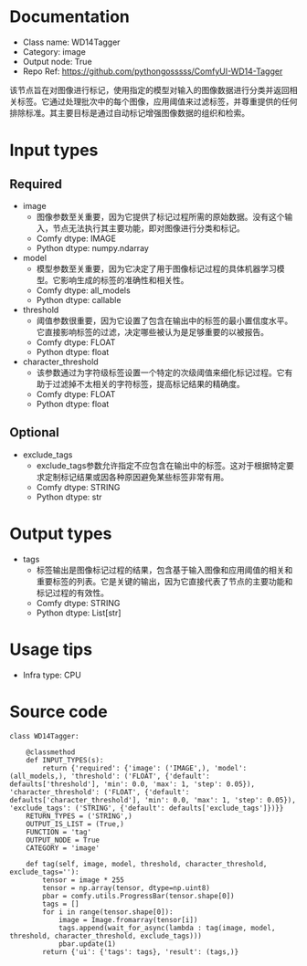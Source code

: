 # Documentation
- Class name: WD14Tagger
- Category: image
- Output node: True
- Repo Ref: https://github.com/pythongosssss/ComfyUI-WD14-Tagger

该节点旨在对图像进行标记，使用指定的模型对输入的图像数据进行分类并返回相关标签。它通过处理批次中的每个图像，应用阈值来过滤标签，并尊重提供的任何排除标准。其主要目标是通过自动标记增强图像数据的组织和检索。

# Input types
## Required
- image
    - 图像参数至关重要，因为它提供了标记过程所需的原始数据。没有这个输入，节点无法执行其主要功能，即对图像进行分类和标记。
    - Comfy dtype: IMAGE
    - Python dtype: numpy.ndarray
- model
    - 模型参数至关重要，因为它决定了用于图像标记过程的具体机器学习模型。它影响生成的标签的准确性和相关性。
    - Comfy dtype: all_models
    - Python dtype: callable
- threshold
    - 阈值参数很重要，因为它设置了包含在输出中的标签的最小置信度水平。它直接影响标签的过滤，决定哪些被认为是足够重要的以被报告。
    - Comfy dtype: FLOAT
    - Python dtype: float
- character_threshold
    - 该参数通过为字符级标签设置一个特定的次级阈值来细化标记过程。它有助于过滤掉不太相关的字符标签，提高标记结果的精确度。
    - Comfy dtype: FLOAT
    - Python dtype: float
## Optional
- exclude_tags
    - exclude_tags参数允许指定不应包含在输出中的标签。这对于根据特定要求定制标记结果或因各种原因避免某些标签非常有用。
    - Comfy dtype: STRING
    - Python dtype: str

# Output types
- tags
    - 标签输出是图像标记过程的结果，包含基于输入图像和应用阈值的相关和重要标签的列表。它是关键的输出，因为它直接代表了节点的主要功能和标记过程的有效性。
    - Comfy dtype: STRING
    - Python dtype: List[str]

# Usage tips
- Infra type: CPU

# Source code
```
class WD14Tagger:

    @classmethod
    def INPUT_TYPES(s):
        return {'required': {'image': ('IMAGE',), 'model': (all_models,), 'threshold': ('FLOAT', {'default': defaults['threshold'], 'min': 0.0, 'max': 1, 'step': 0.05}), 'character_threshold': ('FLOAT', {'default': defaults['character_threshold'], 'min': 0.0, 'max': 1, 'step': 0.05}), 'exclude_tags': ('STRING', {'default': defaults['exclude_tags']})}}
    RETURN_TYPES = ('STRING',)
    OUTPUT_IS_LIST = (True,)
    FUNCTION = 'tag'
    OUTPUT_NODE = True
    CATEGORY = 'image'

    def tag(self, image, model, threshold, character_threshold, exclude_tags=''):
        tensor = image * 255
        tensor = np.array(tensor, dtype=np.uint8)
        pbar = comfy.utils.ProgressBar(tensor.shape[0])
        tags = []
        for i in range(tensor.shape[0]):
            image = Image.fromarray(tensor[i])
            tags.append(wait_for_async(lambda : tag(image, model, threshold, character_threshold, exclude_tags)))
            pbar.update(1)
        return {'ui': {'tags': tags}, 'result': (tags,)}
```